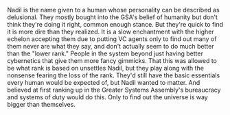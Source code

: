 
Nadil is the name given to a human whose personality can be described as delusional.  They mostly bought into the GSA's belief of humanity but don't think they're doing it right, common enough stance.  But they're quick to find it is more dire than they realized.  It is a slow enchantment with the higher echelon accepting them due to putting VC agents only to find out many of them never are what they say, and don't actually seem to do much better than the "lower rank." People in the system beyond just having better cybernetics that give them more fancy gimmicks.  That this was allowed to be what rank is based on unsettles Nadil, but they play along with the nonsense fearing the loss of the rank.  They'd still have the basic essentials every human would be expected of, but Nadil wanted to matter.  And believed at first ranking up in the Greater Systems Assembly's bureaucracy and systems of duty would do this.  Only to find out the universe is way bigger than themselves. 
